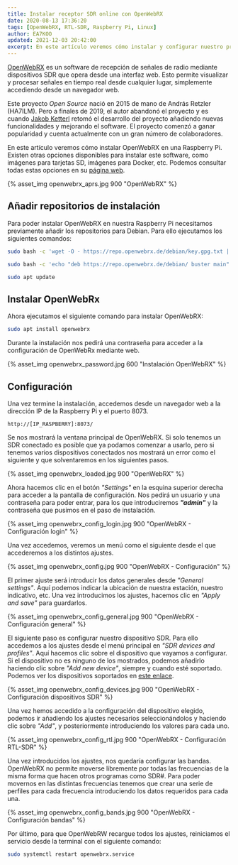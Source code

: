 ```yaml
---
title: Instalar receptor SDR online con OpenWebRX
date: 2020-08-13 17:36:20
tags: [OpenWebRX, RTL-SDR, Raspberry Pi, Linux]
author: EA7KOO
updated: 2021-12-03 20:42:00
excerpt: En este artículo veremos cómo instalar y configurar nuestro propio WebSDR en una Raspberry Pi con OpenWebRX.
---
```


[OpenWebRX](https://www.openwebrx.de/) es un software de recepción de señales de radio mediante dispositivos SDR que opera desde una interfaz web. Esto permite visualizar y procesar señales en tiempo real desde cualquier lugar, simplemente accediendo desde un navegador web.

Este proyecto _Open Source_ nació en 2015 de mano de András Retzler (HA7ILM). Pero a finales de 2019, el autor abandonó el proyecto y es cuando [Jakob Ketterl](https://github.com/jketterl) retomó el desarrollo del proyecto añadiendo nuevas funcionalidades y mejorando el software. El proyecto comenzó a ganar popularidad y cuenta actualmente con un gran número de colaboradores.

En este artículo veremos cómo instalar OpenWebRX en una Raspberry Pi. Existen otras opciones disponibles para instalar este software, como imágenes para tarjetas SD, imágenes para Docker, etc. Podemos consultar todas estas opciones en su [página web](https://www.openwebrx.de/).

<!-- more -->

{% asset_img openwebrx_aprs.jpg 900 "OpenWebRX" %}

## Añadir repositorios de instalación

Para poder instalar OpenWebRX en nuestra Raspberry Pi necesitamos previamente añadir los repositorios para Debian. Para ello ejecutamos los siguientes comandos:

```bash
sudo bash -c 'wget -O - https://repo.openwebrx.de/debian/key.gpg.txt | apt-key add'
```
```bash
sudo bash -c 'echo "deb https://repo.openwebrx.de/debian/ buster main" > /etc/apt/sources.list.d/openwebrx.list'
```
```bash
sudo apt update
```

## Instalar OpenWebRx

Ahora ejecutamos el siguiente comando para instalar OpenWebRX:

```bash
sudo apt install openwebrx
```

Durante la instalación nos pedirá una contraseña para acceder a la configuración de OpenWebRx mediante web.

{% asset_img openwebrx_password.jpg 600 "Instalación OpenWebRX" %}

## Configuración

Una vez termine la instalación, accedemos desde un navegador web a la dirección IP de la Raspberry Pi y el puerto 8073.
```
http://[IP_RASPBERRY]:8073/
```

Se nos mostrará la ventana principal de OpenWebRX. Si solo tenemos un SDR conectado es posible que ya podamos comenzar a usarlo, pero si tenemos varios dispositivos conectados nos mostrará un error como el siguiente y que solventaremos en los siguientes pasos.

{% asset_img openwebrx_loaded.jpg 900 "OpenWebRX" %}

Ahora hacemos clic en el botón _"Settings"_ en la esquina superior derecha para acceder a la pantalla de configuración. Nos pedirá un usuario y una contraseña para poder entrar, para los que introduciremos _**"admin"**_ y la contraseña que pusimos en el paso de instalación.

{% asset_img openwebrx_config_login.jpg 900 "OpenWebRX - Configuración login" %}

Una vez accedemos, veremos un menú como el siguiente desde el que accederemos a los distintos ajustes.

{% asset_img openwebrx_config.jpg 900 "OpenWebRX - Configuración" %}

El primer ajuste será introducir los datos generales desde _"General settings"_. Aquí podemos indicar la ubicación de nuestra estación, nuestro indicativo, etc. Una vez introducimos los ajustes, hacemos clic en _"Apply and save"_ para guardarlos.

{% asset_img openwebrx_config_general.jpg 900 "OpenWebRX - Configuración general" %}

El siguiente paso es configurar nuestro dispositivo SDR. Para ello accedemos a los ajustes desde el menú principal en _"SDR devices and profiles"_. Aquí hacemos clic sobre el dispositivo que vayamos a configurar. Si el dispositivo no es ninguno de los mostrados, podemos añadirlo haciendo clic sobre _"Add new device"_, siempre y cuando esté soportado. Podemos ver los dispositivos soportados en [este enlace](https://github.com/jketterl/openwebrx/wiki/Supported-Hardware).

{% asset_img openwebrx_config_devices.jpg 900 "OpenWebRX - Configuración dispositivos SDR" %}

Una vez hemos accedido a la configuración del dispositivo elegido, podemos ir añadiendo los ajustes necesarios seleccionándolos y haciendo clic sobre _"Add"_, y posteriormente introduciendo los valores para cada uno.

{% asset_img openwebrx_config_rtl.jpg 900 "OpenWebRX - Configuración RTL-SDR" %}

Una vez introducidos los ajustes, nos quedaría configurar las bandas. OpenWebRX no permite moverse libremente por todas las frecuencias de la misma forma que hacen otros programas como SDR#. Para poder movernos en las distintas frecuencias tenemos que crear una serie de perfiles para cada frecuencia introduciendo los datos requeridos para cada una.

{% asset_img openwebrx_config_bands.jpg 900 "OpenWebRX - Configuración bandas" %}

Por último, para que OpenWebRW recargue todos los ajustes, reiniciamos el servicio desde la terminal con el siguiente comando:

```bash
sudo systemctl restart openwebrx.service
```
